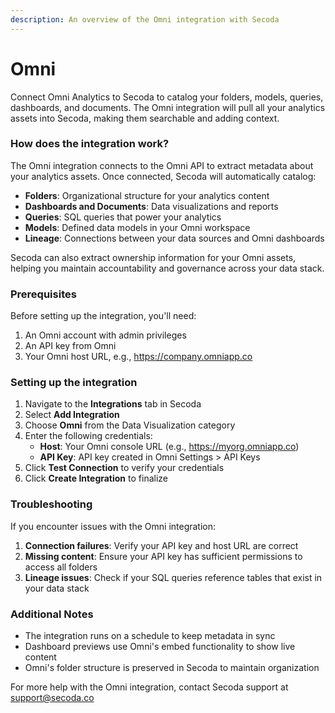 ```yaml
---
description: An overview of the Omni integration with Secoda
---
```


# Omni

Connect Omni Analytics to Secoda to catalog your folders, models, queries, dashboards, and documents. The Omni integration will pull all your analytics assets into Secoda, making them searchable and adding context.

### How does the integration work?

The Omni integration connects to the Omni API to extract metadata about your analytics assets. Once connected, Secoda will automatically catalog:

* **Folders**: Organizational structure for your analytics content
* **Dashboards and Documents**: Data visualizations and reports
* **Queries**: SQL queries that power your analytics
* **Models**: Defined data models in your Omni workspace
* **Lineage**: Connections between your data sources and Omni dashboards

Secoda can also extract ownership information for your Omni assets, helping you maintain accountability and governance across your data stack.

### Prerequisites

Before setting up the integration, you'll need:

1. An Omni account with admin privileges
2. An API key from Omni
3. Your Omni host URL, e.g., https://company.omniapp.co

### Setting up the integration

1. Navigate to the **Integrations** tab in Secoda
2. Select **Add Integration**
3. Choose **Omni** from the Data Visualization category
4. Enter the following credentials:
   * **Host**: Your Omni console URL (e.g., https://myorg.omniapp.co)
   * **API Key**: API key created in Omni Settings > API Keys
5. Click **Test Connection** to verify your credentials
6. Click **Create Integration** to finalize

### Troubleshooting

If you encounter issues with the Omni integration:

1. **Connection failures**: Verify your API key and host URL are correct
2. **Missing content**: Ensure your API key has sufficient permissions to access all folders
3. **Lineage issues**: Check if your SQL queries reference tables that exist in your data stack

### Additional Notes

* The integration runs on a schedule to keep metadata in sync
* Dashboard previews use Omni's embed functionality to show live content
* Omni's folder structure is preserved in Secoda to maintain organization

For more help with the Omni integration, contact Secoda support at support@secoda.co
